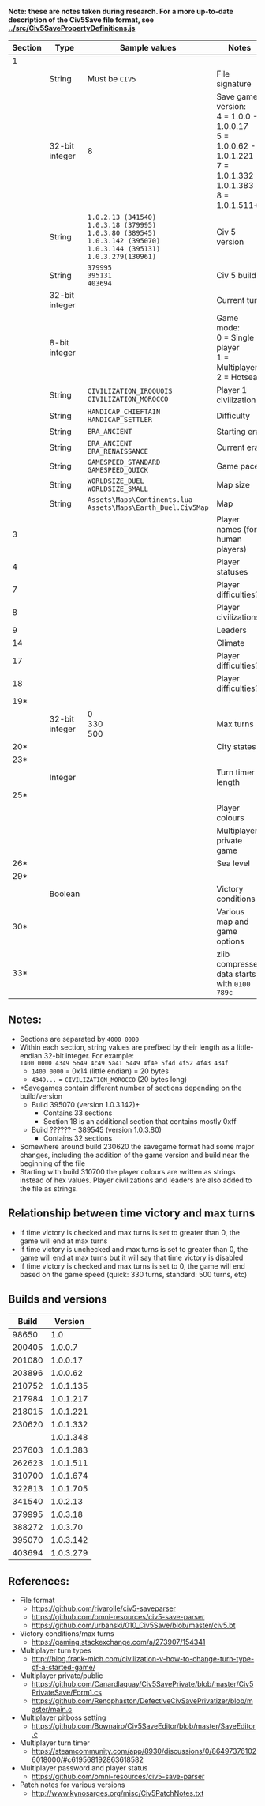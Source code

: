 **Note: these are notes taken during research. For a more up-to-date description of the Civ5Save file format, see [../src/Civ5SavePropertyDefinitions.js](../src/Civ5SavePropertyDefinitions.json)**

| Section | Type | Sample values | Notes |
| --- | --- | --- | --- |
| 1 |  |  |  |
|  | String | Must be `CIV5` | File signature |
|  | 32-bit integer | 8 | Save game version:<br>4 = 1.0.0 - 1.0.0.17<br>5 = 1.0.0.62 - 1.0.1.221<br>7 = 1.0.1.332 - 1.0.1.383<br>8 = 1.0.1.511+ |
|  | String | `1.0.2.13 (341540)`<br>`1.0.3.18 (379995)`<br>`1.0.3.80 (389545)`<br>`1.0.3.142 (395070)`<br>`1.0.3.144 (395131)`<br>`1.0.3.279(130961)` | Civ 5 version |
|  | String | `379995`<br>`395131`<br>`403694` | Civ 5 build |
|  | 32-bit integer | | Current turn |
|  | 8-bit integer | | Game mode:<br>0 = Single player<br>1 = Multiplayer<br>2 = Hotseat |
|  | String | `CIVILIZATION_IROQUOIS`<br>`CIVILIZATION_MOROCCO` | Player 1 civilization |
|  | String | `HANDICAP_CHIEFTAIN`<br>`HANDICAP_SETTLER` | Difficulty |
|  | String | `ERA_ANCIENT` | Starting era |
|  | String | `ERA_ANCIENT`<br>`ERA_RENAISSANCE` | Current era |
|  | String | `GAMESPEED_STANDARD`<br>`GAMESPEED_QUICK` | Game pace |
|  | String | `WORLDSIZE_DUEL`<br>`WORLDSIZE_SMALL` | Map size |
|  | String | `Assets\Maps\Continents.lua`<br>`Assets\Maps\Earth_Duel.Civ5Map` | Map |
| 3 |  |  | Player names (for human players) |
| 4 |  |  | Player statuses |
| 7 |  |  | Player difficulties? |
| 8 |  |  | Player civilizations |
| 9 |  |  | Leaders |
| 14 |  |  | Climate |
| 17 |  |  | Player difficulties? |
| 18 |  |  | Player difficulties? |
| 19* |  |  |  |
|  | 32-bit integer | 0<br>330<br>500 | Max turns |
| 20* |  |  | City states |
| 23* |  |  |  |
|  | Integer |  | Turn timer length |
| 25* |  |  |  |
|  |  |  | Player colours |
|  |  |  | Multiplayer private game |
| 26* |  |  | Sea level |
| 29* |  |  |  |
|  | Boolean |  | Victory conditions |
| 30* |  |  | Various map and game options |
| 33* |  |  | zlib compressed data starts with `0100 789c` |

Notes:
---
- Sections are separated by `4000 0000`
- Within each section, string values are prefixed by their length as a little-endian 32-bit integer. For example:  
  `1400 0000 4349 5649 4c49 5a41 5449 4f4e 5f4d 4f52 4f43 434f`
  - `1400 0000` = 0x14 (little endian) = 20 bytes
  - `4349...` = `CIVILIZATION_MOROCCO` (20 bytes long)
- *Savegames contain different number of sections depending on the build/version
  - Build 395070 (version 1.0.3.142)+
    - Contains 33 sections
    - Section 18 is an additional section that contains mostly 0xff
  - Build ?????? - 389545 (version 1.0.3.80)
    - Contains 32 sections
- Somewhere around build 230620 the savegame format had some major changes, including the addition of the game version and build near the beginning of the file
- Starting with build 310700 the player colours are written as strings instead of hex values. Player civilizations and leaders are also added to the file as strings.

Relationship between time victory and max turns
---
- If time victory is checked and max turns is set to greater than 0, the game will end at max turns
- If time victory is unchecked and max turns is set to greater than 0, the game will end at max turns but it will say that time victory is disabled
- If time victory is checked and max turns is set to 0, the game will end based on the game speed (quick: 330 turns, standard: 500 turns, etc)

Builds and versions
---
| Build | Version |
| --- | --- |
| 98650  | 1.0 |
| 200405 | 1.0.0.7 |
| 201080 | 1.0.0.17 |
| 203896 | 1.0.0.62 |
| 210752 | 1.0.1.135 |
| 217984 | 1.0.1.217 |
| 218015 | 1.0.1.221 |
| 230620 | 1.0.1.332 |
|        | 1.0.1.348 |
| 237603 | 1.0.1.383 |
| 262623 | 1.0.1.511 |
| 310700 | 1.0.1.674 |
| 322813 | 1.0.1.705 |
| 341540 | 1.0.2.13 |
| 379995 | 1.0.3.18 |
| 388272 | 1.0.3.70 |
| 395070 | 1.0.3.142 |
| 403694 | 1.0.3.279 |

References:
---
- File format
  - https://github.com/rivarolle/civ5-saveparser
  - https://github.com/omni-resources/civ5-save-parser
  - https://github.com/urbanski/010_Civ5Save/blob/master/civ5.bt
- Victory conditions/max turns
  - https://gaming.stackexchange.com/a/273907/154341
- Multiplayer turn types
  - http://blog.frank-mich.com/civilization-v-how-to-change-turn-type-of-a-started-game/
- Multiplayer private/public
  - https://github.com/Canardlaquay/Civ5SavePrivate/blob/master/Civ5PrivateSave/Form1.cs
  - https://github.com/Renophaston/DefectiveCivSavePrivatizer/blob/master/main.c
- Multiplayer pitboss setting
  - https://github.com/Bownairo/Civ5SaveEditor/blob/master/SaveEditor.c
- Multiplayer turn timer
  - https://steamcommunity.com/app/8930/discussions/0/864973761026018000/#c619568192863618582
- Multiplayer password and player status
  - https://github.com/omni-resources/civ5-save-parser
- Patch notes for various versions
  - http://www.kynosarges.org/misc/Civ5PatchNotes.txt